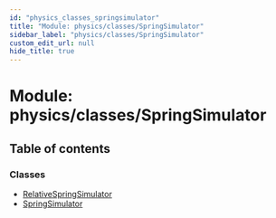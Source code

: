 ```yaml
---
id: "physics_classes_springsimulator"
title: "Module: physics/classes/SpringSimulator"
sidebar_label: "physics/classes/SpringSimulator"
custom_edit_url: null
hide_title: true
---
```


# Module: physics/classes/SpringSimulator

## Table of contents

### Classes

- [RelativeSpringSimulator](../classes/physics_classes_springsimulator.relativespringsimulator.md)
- [SpringSimulator](../classes/physics_classes_springsimulator.springsimulator.md)
